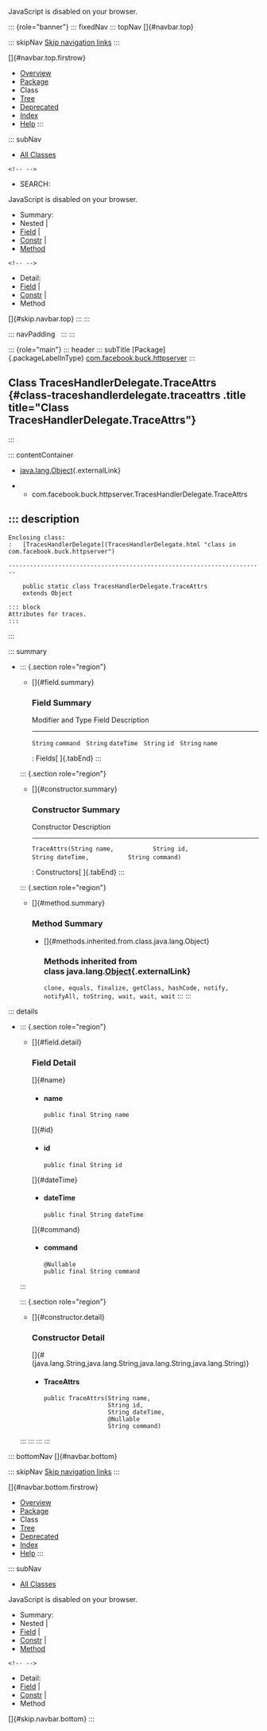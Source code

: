 <div>

JavaScript is disabled on your browser.

</div>

::: {role="banner"}
::: fixedNav
::: topNav
[]{#navbar.top}

::: skipNav
[Skip navigation links](#skip.navbar.top "Skip navigation links")
:::

[]{#navbar.top.firstrow}

-   [Overview](../../../../index.html)
-   [Package](package-summary.html)
-   Class
-   [Tree](package-tree.html)
-   [Deprecated](../../../../deprecated-list.html)
-   [Index](../../../../index-all.html)
-   [Help](../../../../help-doc.html)
:::

::: subNav
-   [All Classes](../../../../allclasses.html)

```{=html}
<!-- -->
```
-   SEARCH:

<div>

<div>

JavaScript is disabled on your browser.

</div>

</div>

<div>

-   Summary: 
-   Nested \| 
-   [Field](#field.summary) \| 
-   [Constr](#constructor.summary) \| 
-   [Method](#method.summary)

```{=html}
<!-- -->
```
-   Detail: 
-   [Field](#field.detail) \| 
-   [Constr](#constructor.detail) \| 
-   Method

</div>

[]{#skip.navbar.top}
:::
:::

::: navPadding
 
:::
:::

::: {role="main"}
::: header
::: subTitle
[Package]{.packageLabelInType} [com.facebook.buck.httpserver](package-summary.html)
:::

## Class TracesHandlerDelegate.TraceAttrs {#class-traceshandlerdelegate.traceattrs .title title="Class TracesHandlerDelegate.TraceAttrs"}
:::

::: contentContainer
-   [java.lang.Object](http://docs.oracle.com/javase/7/docs/api/java/lang/Object.html?is-external=true "class or interface in java.lang"){.externalLink}

-   -   com.facebook.buck.httpserver.TracesHandlerDelegate.TraceAttrs

::: description
-   

    Enclosing class:
    :   [TracesHandlerDelegate](TracesHandlerDelegate.html "class in com.facebook.buck.httpserver")

    ------------------------------------------------------------------------

        public static class TracesHandlerDelegate.TraceAttrs
        extends Object

    ::: block
    Attributes for traces.
    :::
:::

::: summary
-   ::: {.section role="region"}
    -   []{#field.summary}

        ### Field Summary

          Modifier and Type   Field        Description
          ------------------- ------------ -------------
          `String`            `command`     
          `String`            `dateTime`    
          `String`            `id`          
          `String`            `name`        

          : Fields[ ]{.tabEnd}
    :::

    ::: {.section role="region"}
    -   []{#constructor.summary}

        ### Constructor Summary

          Constructor                                                                                           Description
          ----------------------------------------------------------------------------------------------------- -------------
          `TraceAttrs​(String name,           String id,           String dateTime,           String command)`    

          : Constructors[ ]{.tabEnd}
    :::

    ::: {.section role="region"}
    -   []{#method.summary}

        ### Method Summary

        -   []{#methods.inherited.from.class.java.lang.Object}

            ### Methods inherited from class java.lang.[Object](http://docs.oracle.com/javase/7/docs/api/java/lang/Object.html?is-external=true "class or interface in java.lang"){.externalLink}

            `clone, equals, finalize, getClass, hashCode, notify, notifyAll, toString, wait, wait, wait`
    :::
:::

::: details
-   ::: {.section role="region"}
    -   []{#field.detail}

        ### Field Detail

        []{#name}

        -   #### name

                public final String name

        []{#id}

        -   #### id

                public final String id

        []{#dateTime}

        -   #### dateTime

                public final String dateTime

        []{#command}

        -   #### command

                @Nullable
                public final String command
    :::

    ::: {.section role="region"}
    -   []{#constructor.detail}

        ### Constructor Detail

        []{#<init>(java.lang.String,java.lang.String,java.lang.String,java.lang.String)}

        -   #### TraceAttrs

                public TraceAttrs​(String name,
                                  String id,
                                  String dateTime,
                                  @Nullable
                                  String command)
    :::
:::
:::
:::

::: bottomNav
[]{#navbar.bottom}

::: skipNav
[Skip navigation links](#skip.navbar.bottom "Skip navigation links")
:::

[]{#navbar.bottom.firstrow}

-   [Overview](../../../../index.html)
-   [Package](package-summary.html)
-   Class
-   [Tree](package-tree.html)
-   [Deprecated](../../../../deprecated-list.html)
-   [Index](../../../../index-all.html)
-   [Help](../../../../help-doc.html)
:::

::: subNav
-   [All Classes](../../../../allclasses.html)

<div>

<div>

JavaScript is disabled on your browser.

</div>

</div>

<div>

-   Summary: 
-   Nested \| 
-   [Field](#field.summary) \| 
-   [Constr](#constructor.summary) \| 
-   [Method](#method.summary)

```{=html}
<!-- -->
```
-   Detail: 
-   [Field](#field.detail) \| 
-   [Constr](#constructor.detail) \| 
-   Method

</div>

[]{#skip.navbar.bottom}
:::
